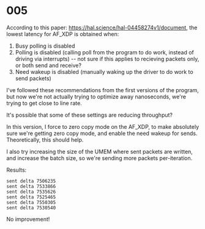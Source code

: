 # 005

According to this paper: https://hal.science/hal-04458274v1/document, the lowest latency for AF_XDP is obtained when:

1. Busy polling is disabled
2. Polling is disabled (calling poll from the program to do work, instead of driving via interrupts) -- not sure if this applies to recieving packets only, or both send and receive?
3. Need wakeup is disabled (manually waking up the driver to do work to send packets)

I've followed these recommendations from the first versions of the program, but now we're not actually trying to optimize away nanoseconds, we're trying to get close to line rate.

It's possible that some of these settings are reducing throughput?

In this version, I force to zero copy mode on the AF_XDP, to make absolutely sure we're getting zero copy mode, and enable the need wakeup for sends. Theoretically, this should help.

I also try increasing the size of the UMEM where sent packets are written, and increase the batch size, so we're sending more packets per-iteration.

Results:

```
sent delta 7506235
sent delta 7533866
sent delta 7535626
sent delta 7525465
sent delta 7550305
sent delta 7530540
```

No improvement!
